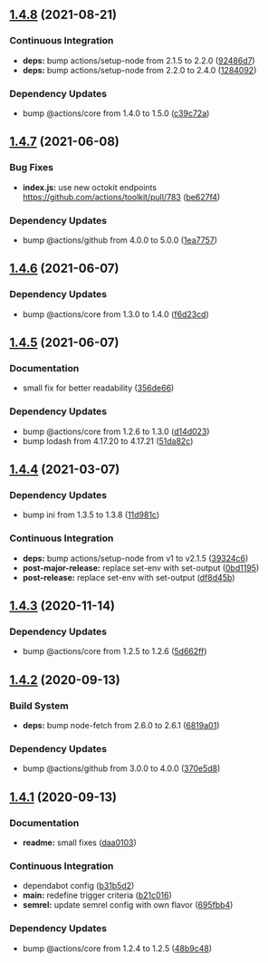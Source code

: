 ## [1.4.8](https://github.com/gliech/create-github-secret-action/compare/v1.4.7...v1.4.8) (2021-08-21)


### Continuous Integration

* **deps:** bump actions/setup-node from 2.1.5 to 2.2.0 ([92486d7](https://github.com/gliech/create-github-secret-action/commit/92486d701a6073570379fad133bbb94a32ea9186))
* **deps:** bump actions/setup-node from 2.2.0 to 2.4.0 ([1284092](https://github.com/gliech/create-github-secret-action/commit/1284092b333a17a37885d60c7f4cc7cc92f750fc))


### Dependency Updates

* bump @actions/core from 1.4.0 to 1.5.0 ([c39c72a](https://github.com/gliech/create-github-secret-action/commit/c39c72a624bea6cdf8b96025e327817792ecf49d))

## [1.4.7](https://github.com/gliech/create-github-secret-action/compare/v1.4.6...v1.4.7) (2021-06-08)


### Bug Fixes

* **index.js:** use new octokit endpoints https://github.com/actions/toolkit/pull/783 ([be627f4](https://github.com/gliech/create-github-secret-action/commit/be627f40ec1ab30cf96be06314e4318cb9dcfb2f))


### Dependency Updates

* bump @actions/github from 4.0.0 to 5.0.0 ([1ea7757](https://github.com/gliech/create-github-secret-action/commit/1ea7757988206fb0ccc0050940b9c8dc43ce7117))

## [1.4.6](https://github.com/gliech/create-github-secret-action/compare/v1.4.5...v1.4.6) (2021-06-07)


### Dependency Updates

* bump @actions/core from 1.3.0 to 1.4.0 ([f6d23cd](https://github.com/gliech/create-github-secret-action/commit/f6d23cd8741afad8da348397e3ec4372040b29ad))

## [1.4.5](https://github.com/gliech/create-github-secret-action/compare/v1.4.4...v1.4.5) (2021-06-07)


### Documentation

* small fix for better readability ([356de66](https://github.com/gliech/create-github-secret-action/commit/356de66028cee4d959a00ddf79a51992e334ee26))


### Dependency Updates

* bump @actions/core from 1.2.6 to 1.3.0 ([d14d023](https://github.com/gliech/create-github-secret-action/commit/d14d023181d88ab80da1168655cdf73873beaf96))
* bump lodash from 4.17.20 to 4.17.21 ([51da82c](https://github.com/gliech/create-github-secret-action/commit/51da82cfd95802f352be7fb068da454550f7b499))

## [1.4.4](https://github.com/gliech/create-github-secret-action/compare/v1.4.3...v1.4.4) (2021-03-07)


### Dependency Updates

* bump ini from 1.3.5 to 1.3.8 ([11d981c](https://github.com/gliech/create-github-secret-action/commit/11d981c76a77a3b8a74d6c9e95857dc6d101434b))


### Continuous Integration

* **deps:** bump actions/setup-node from v1 to v2.1.5 ([39324c6](https://github.com/gliech/create-github-secret-action/commit/39324c6caf5c4ad649900f462d9c5b275a6c7d3d))
* **post-major-release:** replace set-env with set-output ([0bd1195](https://github.com/gliech/create-github-secret-action/commit/0bd11956ce4446f81f0631b2fe64a5a70b3f3090))
* **post-release:** replace set-env with set-output ([df8d45b](https://github.com/gliech/create-github-secret-action/commit/df8d45bdf32486e448352a6c1d2526c26a0fde5e))

## [1.4.3](https://github.com/gliech/create-github-secret-action/compare/v1.4.2...v1.4.3) (2020-11-14)


### Dependency Updates

* bump @actions/core from 1.2.5 to 1.2.6 ([5d662ff](https://github.com/gliech/create-github-secret-action/commit/5d662ff95bbe0befc2d07be17ba7d8ee7aaf04f0))

## [1.4.2](https://github.com/gliech/create-github-secret-action/compare/v1.4.1...v1.4.2) (2020-09-13)


### Build System

* **deps:** bump node-fetch from 2.6.0 to 2.6.1 ([6819a01](https://github.com/gliech/create-github-secret-action/commit/6819a01761727c547145a3f255897a7918c301bd))


### Dependency Updates

* bump @actions/github from 3.0.0 to 4.0.0 ([370e5d8](https://github.com/gliech/create-github-secret-action/commit/370e5d89b5e7ab00285c7aa5879ee71d2ae560e4))

## [1.4.1](https://github.com/gliech/create-github-secret-action/compare/v1.4.0...v1.4.1) (2020-09-13)


### Documentation

* **readme:** small fixes ([daa0103](https://github.com/gliech/create-github-secret-action/commit/daa01033ae5036b4698a03275e68228b7ba8b6fa))


### Continuous Integration

* dependabot config ([b31b5d2](https://github.com/gliech/create-github-secret-action/commit/b31b5d231f26393e5043330b70d25c7c90a7581a))
* **main:** redefine trigger criteria ([b21c016](https://github.com/gliech/create-github-secret-action/commit/b21c016d73817bca9b332ae7b28d29cacd92e911))
* **semrel:** update semrel config with own flavor ([695fbb4](https://github.com/gliech/create-github-secret-action/commit/695fbb48caca0ac063bd66fa2765315e23c6983b))


### Dependency Updates

* bump @actions/core from 1.2.4 to 1.2.5 ([48b9c48](https://github.com/gliech/create-github-secret-action/commit/48b9c48a4ed8951766f68c3b7e3dd634613ba92b))
